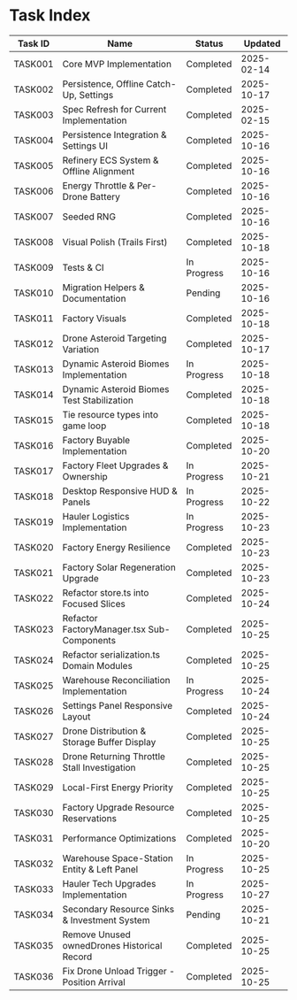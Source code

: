 # Task Index

| Task ID | Name                                         | Status      | Updated    |
| ------- | -------------------------------------------- | ----------- | ---------- |
| TASK001 | Core MVP Implementation                      | Completed   | 2025-02-14 |
| TASK002 | Persistence, Offline Catch-Up, Settings      | Completed   | 2025-10-17 |
| TASK003 | Spec Refresh for Current Implementation      | Completed   | 2025-02-15 |
| TASK004 | Persistence Integration & Settings UI        | Completed   | 2025-10-16 |
| TASK005 | Refinery ECS System & Offline Alignment      | Completed   | 2025-10-16 |
| TASK006 | Energy Throttle & Per-Drone Battery          | Completed   | 2025-10-16 |
| TASK007 | Seeded RNG                                   | Completed   | 2025-10-16 |
| TASK008 | Visual Polish (Trails First)                 | Completed   | 2025-10-18 |
| TASK009 | Tests & CI                                   | In Progress | 2025-10-16 |
| TASK010 | Migration Helpers & Documentation            | Pending     | 2025-10-16 |
| TASK011 | Factory Visuals                              | Completed   | 2025-10-18 |
| TASK012 | Drone Asteroid Targeting Variation           | Completed   | 2025-10-17 |
| TASK013 | Dynamic Asteroid Biomes Implementation       | In Progress | 2025-10-18 |
| TASK014 | Dynamic Asteroid Biomes Test Stabilization   | Completed   | 2025-10-18 |
| TASK015 | Tie resource types into game loop            | Completed   | 2025-10-18 |
| TASK016 | Factory Buyable Implementation               | Completed   | 2025-10-20 |
| TASK017 | Factory Fleet Upgrades & Ownership           | In Progress | 2025-10-21 |
| TASK018 | Desktop Responsive HUD & Panels              | In Progress | 2025-10-22 |
| TASK019 | Hauler Logistics Implementation              | In Progress | 2025-10-23 |
| TASK020 | Factory Energy Resilience                    | Completed   | 2025-10-23 |
| TASK021 | Factory Solar Regeneration Upgrade           | Completed   | 2025-10-23 |
| TASK022 | Refactor store.ts into Focused Slices        | Completed   | 2025-10-24 |
| TASK023 | Refactor FactoryManager.tsx Sub-Components   | Completed   | 2025-10-25 |
| TASK024 | Refactor serialization.ts Domain Modules     | Completed   | 2025-10-25 |
| TASK025 | Warehouse Reconciliation Implementation      | In Progress | 2025-10-24 |
| TASK026 | Settings Panel Responsive Layout             | Completed   | 2025-10-24 |
| TASK027 | Drone Distribution & Storage Buffer Display  | Completed   | 2025-10-25 |
| TASK028 | Drone Returning Throttle Stall Investigation | Completed   | 2025-10-25 |
| TASK029 | Local-First Energy Priority                  | Completed   | 2025-10-25 |
| TASK030 | Factory Upgrade Resource Reservations        | Completed   | 2025-10-25 |
| TASK031 | Performance Optimizations                    | Completed   | 2025-10-20 |
| TASK032 | Warehouse Space-Station Entity & Left Panel  | In Progress | 2025-10-25 |
| TASK033 | Hauler Tech Upgrades Implementation          | In Progress | 2025-10-27 |
| TASK034 | Secondary Resource Sinks & Investment System | Pending     | 2025-10-21 |
| TASK035 | Remove Unused ownedDrones Historical Record  | Completed   | 2025-10-25 |
| TASK036 | Fix Drone Unload Trigger - Position Arrival  | Completed   | 2025-10-25 |

```

```
